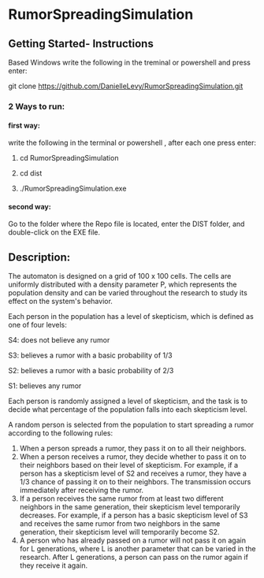 # RumorSpreadingSimulation

## Getting Started- Instructions
Based Windows
write the following in the treminal or powershell and press enter:

git clone https://github.com/DanielleLevy/RumorSpreadingSimulation.git
### 2 Ways to run:
#### first way:

write the following in the terminal or powershell , after each one press enter:

1. cd RumorSpreadingSimulation
2. cd dist

3. ./RumorSpreadingSimulation.exe


#### second way:

Go to the folder where the Repo file is located, enter the DIST folder, and double-click on the EXE file.

## Description:
The automaton is designed on a grid of 100 x 100 cells. The cells are uniformly distributed with a density parameter P, which represents the population density and can be varied throughout the research to study its effect on the system's behavior.


Each person in the population has a level of skepticism, which is defined as one of four levels:


S4: does not believe any rumor

S3: believes a rumor with a basic probability of 1/3

S2: believes a rumor with a basic probability of 2/3

S1: believes any rumor

Each person is randomly assigned a level of skepticism, and the task is to decide what percentage of the population falls into each skepticism level.


A random person is selected from the population to start spreading a rumor according to the following rules:


1. When a person spreads a rumor, they pass it on to all their neighbors.
2. When a person receives a rumor, they decide whether to pass it on to their neighbors based on their level of skepticism. For example, if a person has a skepticism level of S2 and receives a rumor, they have a 1/3 chance of passing it on to their neighbors. The transmission occurs immediately after receiving the rumor.
3. If a person receives the same rumor from at least two different neighbors in the same generation, their skepticism level temporarily decreases. For example, if a person has a basic skepticism level of S3 and receives the same rumor from two neighbors in the same generation, their skepticism level will temporarily become S2.
4. A person who has already passed on a rumor will not pass it on again for L generations, where L is another parameter that can be varied in the research.
After L generations, a person can pass on the rumor again if they receive it again.

